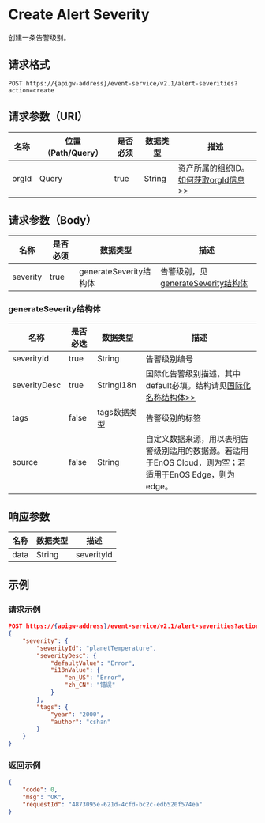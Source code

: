 # Create Alert Severity

创建一条告警级别。

## 请求格式

```
POST https://{apigw-address}/event-service/v2.1/alert-severities?action=create
```

## 请求参数（URI）

| 名称          | 位置（Path/Query） | 是否必须 | 数据类型 | 描述      |
|---------------|------------------|----------|-----------|--------------|
| orgId         | Query            | true     | String    | 资产所属的组织ID。[如何获取orgId信息>>](/docs/api/zh_CN/latest/api_faqs#id-orgid-orgid)                |


## 请求参数（Body）
| 名称 | 是否必须 | 数据类型 | 描述 |
|------|-----------------|-----------|-------------|
| severity |  true  |  generateSeverity结构体  |  告警级别，见[generateSeverity结构体](create_alert_severity#generateseverity-generateseverity)   |



### generateSeverity结构体 <generateseverity>

| 名称   | 是否必选| 数据类型 | 描述                          |
|--------------|--------------|--------------|-------------------------------------|
| severityId   | true         | String       | 告警级别编号|
| severityDesc | true         | StringI18n   | 国际化告警级别描述，其中default必填。结构请见[国际化名称结构体>>](/docs/api/zh_CN/latest/api_faqs.html#id3)|
| tags         | false        | tags数据类型 | 告警级别的标签|
| source  | false | String |自定义数据来源，用以表明告警级别适用的数据源。若适用于EnOS Cloud，则为空；若适用于EnOS Edge，则为edge。|



## 响应参数

| 名称  | 数据类型      | 描述               |
|-------|----------------|---------------------------|
|  data   |  String   |  severityId   |



## 示例

### 请求示例

```json
POST https://{apigw-address}/event-service/v2.1/alert-severities?action=create&orgId=yourOrgId
{
	"severity": {
		"severityId": "planetTemperature",
		"severityDesc": {
			"defaultValue": "Error",
			"i18nValue": {
				"en_US": "Error",
				"zh_CN": "错误"
			}
		},		
		"tags": {
			"year": "2000",
			"author": "cshan"
		}
	}
}
```

### 返回示例

```json
{
	"code": 0,
	"msg": "OK",
	"requestId": "4873095e-621d-4cfd-bc2c-edb520f574ea"
}
```
